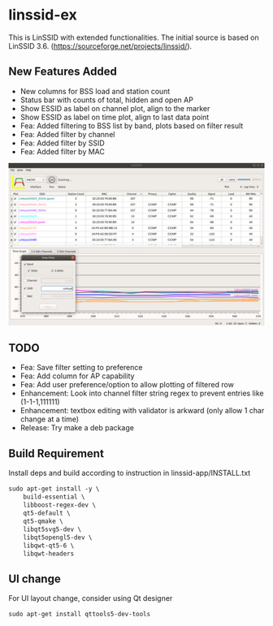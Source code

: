 # linssid-ex

This is LinSSID with extended functionalities.
The initial source is based on LinSSID 3.6. (https://sourceforge.net/projects/linssid/).

## New Features Added
- New columns for BSS load and station count
- Status bar with counts of total, hidden and open AP
- Show ESSID as label on channel plot, align to the marker
- Show ESSID as label on time plot, align to last data point
- Fea: Added filtering to BSS list by band, plots based on filter result
- Fea: Added filter by channel
- Fea: Added filter by SSID
- Fea: Added filter by MAC

![ScreenShot](/screenshots/latest.png?raw=true "Current Application View")

## TODO
- Fea: Save filter setting to preference
- Fea: Add column for AP capability
- Fea: Add user preference/option to allow plotting of filtered row
- Enhancement: Look into channel filter string regex to prevent entries like (1-1-1,111111)
- Enhancement: textbox editing with validator is arkward (only allow 1 char change at a time)
- Release: Try make a deb package

## Build Requirement

Install deps and build according to instruction in linssid-app/INSTALL.txt

```
sudo apt-get install -y \
	build-essential \
	libboost-regex-dev \
	qt5-default \
	qt5-qmake \
	libqt5svg5-dev \
	libqt5opengl5-dev \
	libqwt-qt5-6 \
	libqwt-headers
```

## UI change
For UI layout change, consider using Qt designer

```
sudo apt-get install qttools5-dev-tools
```
